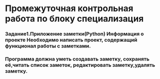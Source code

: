 # Промежуточная контрольная работа по блоку специализация

### Задание1.Приложение заметки(Python) Информация о проекте Необходимо написать проект, содержащий функционал работы с заметками. 
### Программа должна уметь создавать заметку, сохранять её,читать список заметок, редактировать заметку,удалять заметку.
